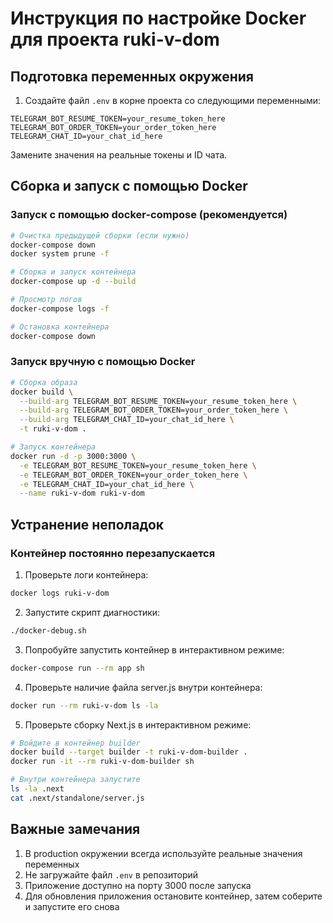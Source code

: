 # Инструкция по настройке Docker для проекта ruki-v-dom

## Подготовка переменных окружения

1. Создайте файл `.env` в корне проекта со следующими переменными:

```
TELEGRAM_BOT_RESUME_TOKEN=your_resume_token_here
TELEGRAM_BOT_ORDER_TOKEN=your_order_token_here
TELEGRAM_CHAT_ID=your_chat_id_here
```

Замените значения на реальные токены и ID чата.

## Сборка и запуск с помощью Docker

### Запуск с помощью docker-compose (рекомендуется)

```bash
# Очистка предыдущей сборки (если нужно)
docker-compose down
docker system prune -f

# Сборка и запуск контейнера
docker-compose up -d --build

# Просмотр логов
docker-compose logs -f

# Остановка контейнера
docker-compose down
```

### Запуск вручную с помощью Docker

```bash
# Сборка образа
docker build \
  --build-arg TELEGRAM_BOT_RESUME_TOKEN=your_resume_token_here \
  --build-arg TELEGRAM_BOT_ORDER_TOKEN=your_order_token_here \
  --build-arg TELEGRAM_CHAT_ID=your_chat_id_here \
  -t ruki-v-dom .

# Запуск контейнера
docker run -d -p 3000:3000 \
  -e TELEGRAM_BOT_RESUME_TOKEN=your_resume_token_here \
  -e TELEGRAM_BOT_ORDER_TOKEN=your_order_token_here \
  -e TELEGRAM_CHAT_ID=your_chat_id_here \
  --name ruki-v-dom ruki-v-dom
```

## Устранение неполадок

### Контейнер постоянно перезапускается

1. Проверьте логи контейнера:

```bash
docker logs ruki-v-dom
```

2. Запустите скрипт диагностики:

```bash
./docker-debug.sh
```

3. Попробуйте запустить контейнер в интерактивном режиме:

```bash
docker-compose run --rm app sh
```

4. Проверьте наличие файла server.js внутри контейнера:

```bash
docker run --rm ruki-v-dom ls -la
```

5. Проверьте сборку Next.js в интерактивном режиме:

```bash
# Войдите в контейнер builder
docker build --target builder -t ruki-v-dom-builder .
docker run -it --rm ruki-v-dom-builder sh

# Внутри контейнера запустите
ls -la .next
cat .next/standalone/server.js
```

## Важные замечания

1. В production окружении всегда используйте реальные значения переменных
2. Не загружайте файл `.env` в репозиторий
3. Приложение доступно на порту 3000 после запуска
4. Для обновления приложения остановите контейнер, затем соберите и запустите его снова
